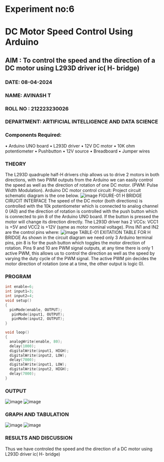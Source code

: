# Experiment no:6
# DC Motor Speed Control Using Arduino
## AIM : To control the speed and the direction of a DC motor using L293D driver ic( H- bridge)
### DATE: 08-04-2024
###  NAME: AVINASH T
###  ROLL NO : 212223230026
###  DEPARTMENT: ARTIFICIAL INTELLIGENCE AND DATA SCIENCE
### Components Required:
•	Arduino UNO board
•	L293D driver
•	12V DC motor
•	10K ohm potentiometer
•	Pushbutton
•	12V source
•	Breadboard
•	Jumper wires
### THEORY 
The L293D quadruple half-H drivers chip allows us to drive 2 motors in both directions, with two PWM outputs from the Arduino we can easily control the speed as well as the direction of rotation of one DC motor. (PWM: Pulse Width Modulation).
Arduino DC motor control circuit:
Project circuit schematic diagram is the one below.
![image](https://user-images.githubusercontent.com/36288975/167763051-b230c183-afc5-46f2-ba95-0f95e10dd6c9.png)
FIGURE-01 H BRIDGE CIRUCIT INTERFACE 
The speed of the DC motor (both directions) is controlled with the 10k potentiometer which is connected to analog channel 0 (A0) and the direction of rotation is controlled with the push button which is connected to pin 8 of the Arduino UNO board. If the button is pressed the motor will change its direction directly.
The L293D driver has 2 VCCs: VCC1 is +5V and VCC2 is +12V (same as motor nominal voltage). Pins IN1 and IN2 are the control pins where:
![image](https://user-images.githubusercontent.com/36288975/167763120-1421c2c5-8381-49eb-b376-03f6e1113b7a.png)
TABLE-01 EXITATION TABLE FOR H BRIDGE 
As shown in the circuit diagram we need only 3 Arduino terminal pins, pin 8 is for the push button which toggles the motor direction of rotation. Pins 9 and 10 are PWM signal outputs, at any time there is only 1 active PWM, this allows us to control the direction as well as the speed by varying the duty cycle of the PWM signal. The active PWM pin decides the motor direction of rotation (one at a time, the other output is logic 0).
### PROGRAM 
```C
int enable=6;
int input1=3;
int input2=4;
void setup()
{
  pinMode(enable, OUTPUT);
   pinMode(input1, OUTPUT);
   pinMode(input2, OUTPUT);
}

void loop()
{
  analogWrite(enable, 80);
  delay(1000); 
  digitalWrite(input1, HIGH);
  digitalWrite(input2, LOW);
  delay(7000);
  digitalWrite(input1, LOW);
  digitalWrite(input2, HIGH);
  delay(7000);
}
```
### OUTPUT
![image](https://github.com/AVINASH05T/Experiment-no-7-DC-Motor-Speed-Control-Using-Arduino/assets/151514286/b7d4598b-fc20-4b40-8543-8dbfedb7d990)
![image](https://github.com/AVINASH05T/Experiment-no-7-DC-Motor-Speed-Control-Using-Arduino/assets/151514286/26581dce-1dae-4af1-a93d-fb5a6519a332)
### GRAPH AND TABULATION 
![image](https://github.com/AVINASH05T/Experiment-no-7-DC-Motor-Speed-Control-Using-Arduino/assets/151514286/f3a7f7f6-4b72-4f04-bb77-1838f2f7096a)
![image](https://github.com/AVINASH05T/Experiment-no-7-DC-Motor-Speed-Control-Using-Arduino/assets/151514286/35f60253-db07-4fba-99cc-7c33213601d0)
### RESULTS AND DISCUSSION 
Thus we have controled the speed and the direction of a DC motor using L293D driver ic( H- bridge)
